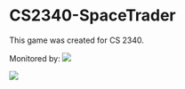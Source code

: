 # CS2340-SpaceTrader

This game was created for CS 2340.

Monitored by:
![](https://www.nsa.gov/Portals/70/images/about/cryptologic-heritage/center-cryptologic-history/insignia/nsa-insignia-lg.png)

![](https://img.freepik.com/free-vector/muslim-traditional-halal-food-icon-vector-badges-logo-tag-and-label-suitable-for-bann_1347-250.jpg?size=338&ext=jpg)


